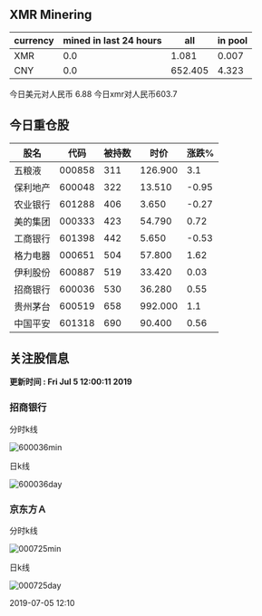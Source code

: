 ## XMR Minering

|currency|mined in last 24 hours|all|in pool|
|---|---|---|---|
|XMR|0.0|1.081|0.007|
|CNY|0.0|652.405|4.323|

今日美元对人民币 6.88	今日xmr对人民币603.7


## 今日重仓股 

|股名|代码|被持数|时价|涨跌%|
|---|---|---|---|---|
|五粮液|000858|311|126.900|3.1|
|保利地产|600048|322|13.510|-0.95|
|农业银行|601288|406|3.650|-0.27|
|美的集团|000333|423|54.790|0.72|
|工商银行|601398|442|5.650|-0.53|
|格力电器|000651|504|57.800|1.62|
|伊利股份|600887|519|33.420|0.03|
|招商银行|600036|530|36.280|0.55|
|贵州茅台|600519|658|992.000|1.1|
|中国平安|601318|690|90.400|0.56|

## 关注股信息
**更新时间 : Fri Jul  5 12:00:11 2019**
### 招商银行 
分时k线

![600036min](http://image.sinajs.cn/newchart/min/n/sh600036.gif)

日k线

![600036day](http://image.sinajs.cn/newchart/daily/n/sh600036.gif)

### 京东方Ａ 
分时k线

![000725min](http://image.sinajs.cn/newchart/min/n/sz000725.gif)

日k线

![000725day](http://image.sinajs.cn/newchart/daily/n/sz000725.gif)

2019-07-05 12:10